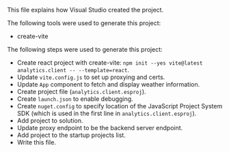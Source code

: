 This file explains how Visual Studio created the project.

The following tools were used to generate this project:
- create-vite

The following steps were used to generate this project:
- Create react project with create-vite: `npm init --yes vite@latest analytics.client -- --template=react`.
- Update `vite.config.js` to set up proxying and certs.
- Update `App` component to fetch and display weather information.
- Create project file (`analytics.client.esproj`).
- Create `launch.json` to enable debugging.
- Create `nuget.config` to specify location of the JavaScript Project System SDK (which is used in the first line in `analytics.client.esproj`).
- Add project to solution.
- Update proxy endpoint to be the backend server endpoint.
- Add project to the startup projects list.
- Write this file.
